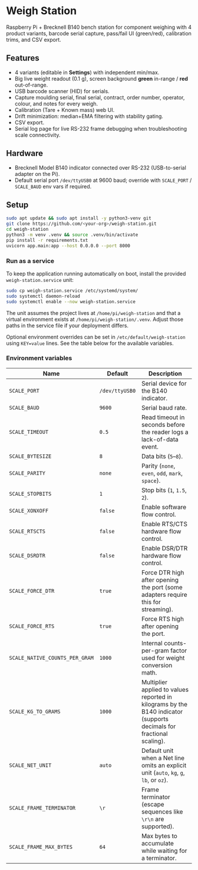 # Weigh Station

Raspberry Pi + Brecknell B140 bench station for component weighing with 4 product variants, barcode serial capture, pass/fail UI (green/red), calibration trims, and CSV export.

## Features
- 4 variants (editable in **Settings**) with independent min/max.
- Big live weight readout (0.1 g), screen background **green** in-range / **red** out-of-range.
- USB barcode scanner (HID) for serials.
- Capture moulding serial, final serial, contract, order number, operator, colour, and notes for every weigh.
- Calibration (Tare + Known mass) web UI.
- Drift minimization: median+EMA filtering with stability gating.
- CSV export.
- Serial log page for live RS-232 frame debugging when troubleshooting scale connectivity.

## Hardware
- Brecknell Model B140 indicator connected over RS-232 (USB-to-serial adapter on the Pi).
- Default serial port `/dev/ttyUSB0` at 9600 baud; override with `SCALE_PORT` / `SCALE_BAUD` env vars if required.

## Setup
```bash
sudo apt update && sudo apt install -y python3-venv git
git clone https://github.com/<your-org>/weigh-station.git
cd weigh-station
python3 -m venv .venv && source .venv/bin/activate
pip install -r requirements.txt
uvicorn app.main:app --host 0.0.0.0 --port 8000
```

### Run as a service

To keep the application running automatically on boot, install the provided
`weigh-station.service` unit:

```bash
sudo cp weigh-station.service /etc/systemd/system/
sudo systemctl daemon-reload
sudo systemctl enable --now weigh-station.service
```

The unit assumes the project lives at `/home/pi/weigh-station` and that a
virtual environment exists at `/home/pi/weigh-station/.venv`. Adjust those paths
in the service file if your deployment differs.

Optional environment overrides can be set in `/etc/default/weigh-station` using
`KEY=value` lines. See the table below for the available variables.

### Environment variables

| Name | Default | Description |
| --- | --- | --- |
| `SCALE_PORT` | `/dev/ttyUSB0` | Serial device for the B140 indicator. |
| `SCALE_BAUD` | `9600` | Serial baud rate. |
| `SCALE_TIMEOUT` | `0.5` | Read timeout in seconds before the reader logs a lack-of-data event. |
| `SCALE_BYTESIZE` | `8` | Data bits (`5`–`8`). |
| `SCALE_PARITY` | `none` | Parity (`none`, `even`, `odd`, `mark`, `space`). |
| `SCALE_STOPBITS` | `1` | Stop bits (`1`, `1.5`, `2`). |
| `SCALE_XONXOFF` | `false` | Enable software flow control. |
| `SCALE_RTSCTS` | `false` | Enable RTS/CTS hardware flow control. |
| `SCALE_DSRDTR` | `false` | Enable DSR/DTR hardware flow control. |
| `SCALE_FORCE_DTR` | `true` | Force DTR high after opening the port (some adapters require this for streaming). |
| `SCALE_FORCE_RTS` | `true` | Force RTS high after opening the port. |
| `SCALE_NATIVE_COUNTS_PER_GRAM` | `1000` | Internal counts-per-gram factor used for weight conversion math. |
| `SCALE_KG_TO_GRAMS` | `1000` | Multiplier applied to values reported in kilograms by the B140 indicator (supports decimals for fractional scaling). |
| `SCALE_NET_UNIT` | `auto` | Default unit when a Net line omits an explicit unit (`auto`, `kg`, `g`, `lb`, or `oz`). |
| `SCALE_FRAME_TERMINATOR` | `\r` | Frame terminator (escape sequences like `\r\n` are supported). |
| `SCALE_FRAME_MAX_BYTES` | `64` | Max bytes to accumulate while waiting for a terminator. |
